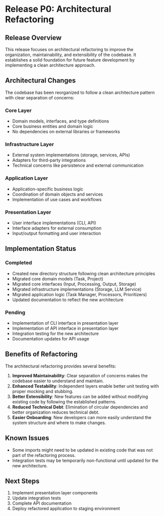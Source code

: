 # Release P0: Architectural Refactoring

## Release Overview

This release focuses on architectural refactoring to improve the organization, maintainability, and extensibility of the codebase. It establishes a solid foundation for future feature development by implementing a clean architecture approach.

## Architectural Changes

The codebase has been reorganized to follow a clean architecture pattern with clear separation of concerns:

### Core Layer
- Domain models, interfaces, and type definitions
- Core business entities and domain logic
- No dependencies on external libraries or frameworks

### Infrastructure Layer
- External system implementations (storage, services, APIs)
- Adapters for third-party integrations
- Technical concerns like persistence and external communication

### Application Layer
- Application-specific business logic
- Coordination of domain objects and services
- Implementation of use cases and workflows

### Presentation Layer
- User interface implementations (CLI, API)
- Interface adapters for external consumption
- Input/output formatting and user interaction

## Implementation Status

### Completed
- Created new directory structure following clean architecture principles
- Migrated core domain models (Task, Project)
- Migrated core interfaces (Input, Processing, Output, Storage)
- Migrated infrastructure implementations (Storage, LLM Service)
- Migrated application logic (Task Manager, Processors, Prioritizers)
- Updated documentation to reflect the new architecture

### Pending
- Implementation of CLI interface in presentation layer
- Implementation of API interface in presentation layer
- Integration testing for the new architecture
- Documentation updates for API usage

## Benefits of Refactoring

The architectural refactoring provides several benefits:

1. **Improved Maintainability**: Clear separation of concerns makes the codebase easier to understand and maintain.
2. **Enhanced Testability**: Independent layers enable better unit testing with proper mocking and stubbing.
3. **Better Extensibility**: New features can be added without modifying existing code by following the established patterns.
4. **Reduced Technical Debt**: Elimination of circular dependencies and better organization reduces technical debt.
5. **Easier Onboarding**: New developers can more easily understand the system structure and where to make changes.

## Known Issues

- Some imports might need to be updated in existing code that was not part of the refactoring process.
- Integration tests may be temporarily non-functional until updated for the new architecture.

## Next Steps

1. Implement presentation layer components
2. Update integration tests
3. Complete API documentation
4. Deploy refactored application to staging environment
